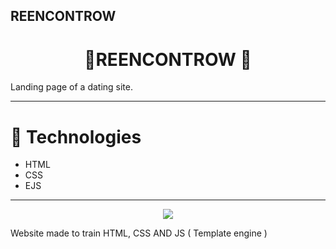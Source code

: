## REENCONTROW


<div>
    <h1 align="center"> 👾REENCONTROW 👾</h1>
    <p>Landing page of a dating site.</p>
</div>
<hr>

<h1>🚀 Technologies</h1>
<p>

  * HTML
  * CSS
  * EJS

</p>
<hr>
<div align="center">
  <img src="https://prnt.sc/PzvucHZiT49g"/>
  
</div>
<p>Website made to train HTML, CSS AND JS ( Template engine )</p>

